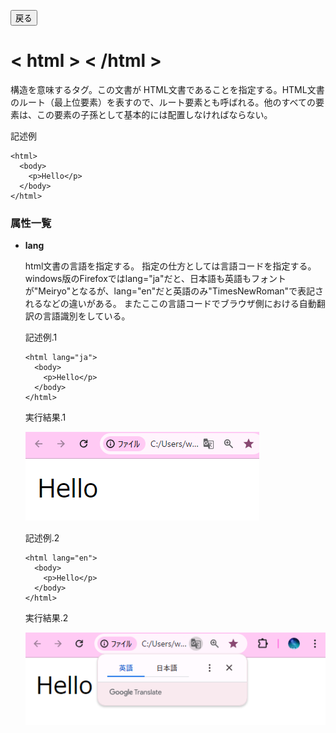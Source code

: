 <button type="button" onclick="history.back()">戻る</button>

# < html > < /html >
構造を意味するタグ。この文書が HTML文書であることを指定する。HTML文書のルート（最上位要素）を表すので、ルート要素とも呼ばれる。他のすべての要素は、この要素の子孫として基本的には配置しなければならない。

記述例 [](変更しない)

```
<html>
  <body>
    <p>Hello</p>
  </body>
</html>
```

### 属性一覧

- **lang**

  html文書の言語を指定する。
  指定の仕方としては言語コードを指定する。
  windows版のFirefoxではlang="ja"だと、日本語も英語もフォントが"Meiryo"となるが、lang="en"だと英語のみ"TimesNewRoman"で表記されるなどの違いがある。
  またここの言語コードでブラウザ側における自動翻訳の言語識別をしている。

  記述例.1 [](変更しない)

  ```
  <html lang="ja">
    <body>
      <p>Hello</p>
    </body>
  </html>
  ```

  実行結果.1　[](変更しない)

  ![](../goto/html1.png)
  <br>

  記述例.2 [](変更しない)

  ```
  <html lang="en">
    <body>
      <p>Hello</p>
    </body>
  </html>
  ```

  実行結果.2　[](変更しない)

  ![](../goto/html2.png)
